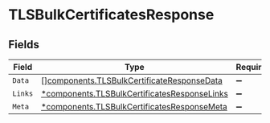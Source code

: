 # TLSBulkCertificatesResponse


## Fields

| Field                                                                                                       | Type                                                                                                        | Required                                                                                                    | Description                                                                                                 |
| ----------------------------------------------------------------------------------------------------------- | ----------------------------------------------------------------------------------------------------------- | ----------------------------------------------------------------------------------------------------------- | ----------------------------------------------------------------------------------------------------------- |
| `Data`                                                                                                      | [][components.TLSBulkCertificateResponseData](../../models/components/tlsbulkcertificateresponsedata.md)    | :heavy_minus_sign:                                                                                          | N/A                                                                                                         |
| `Links`                                                                                                     | [*components.TLSBulkCertificatesResponseLinks](../../models/components/tlsbulkcertificatesresponselinks.md) | :heavy_minus_sign:                                                                                          | N/A                                                                                                         |
| `Meta`                                                                                                      | [*components.TLSBulkCertificatesResponseMeta](../../models/components/tlsbulkcertificatesresponsemeta.md)   | :heavy_minus_sign:                                                                                          | N/A                                                                                                         |
